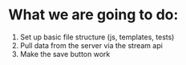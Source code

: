 What we are going to do:
========================

1) Set up basic file structure (js, templates, tests)
2) Pull data from the server via the stream api
3) Make the save button work
